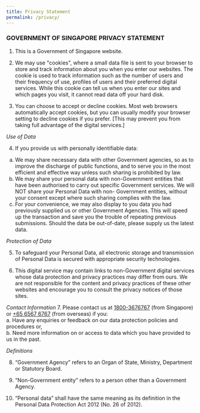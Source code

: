 ```yaml
---
title: Privacy Statement
permalink: /privacy/
---
```

### **GOVERNMENT OF SINGAPORE PRIVACY STATEMENT**

1. This is a Government of Singapore website. 

2. We may use "cookies", where a small data file is sent to your browser to store and track information about you when you enter our websites. The cookie is used to track information such as the number of users and their frequency of use, profiles of users and their preferred digital services. While this cookie can tell us when you enter our sites and which pages you visit, it cannot read data off your hard disk. 

3. You can choose to accept or decline cookies. Most web browsers automatically accept cookies, but you can usually modify your browser setting to decline cookies if you prefer. [This may prevent you from taking full advantage of the digital services.] 

*Use of Data* 

<ol start="4">
  <li>If you provide us with personally identifiable data:</li>
</ol>
<ol type="a">	
  <li>We may share necessary data with other Government agencies, so as to improve the discharge of public functions, and to serve you in the most efficient and effective way unless such sharing is prohibited by law.</li>
  <li>We may share your personal data with non-Government entities that have been authorised to carry out specific Government services. We will NOT share your Personal Data with non- Government entities, without your consent except where such sharing complies with the law.</li>
  <li>For your convenience, we may also display to you data you had previously supplied us or other Government Agencies. This will speed up the transaction and save you the trouble of repeating previous submissions. Should the data be out-of-date, please supply us the latest data.</li>
</ol>

*Protection of Data* 

5. To safeguard your Personal Data, all electronic storage and transmission of Personal Data is secured with appropriate security technologies. 

6. This digital service may contain links to non-Government digital services whose data protection and privacy practices may differ from ours. We are not responsible for the content and privacy practices of these other websites and encourage you to consult the privacy notices of those sites. 

*Contact Information*
7. Please contact us at [1800-3676767](tel:18003676767) (from Singapore) or [+65 6567 6767](tel:+6565676767) (from overseas) if you: <br>
a. Have any enquiries or feedback on our data protection policies and procedures or, <br>
b. Need more information on or access to data which you have provided to us in the past. 

*Definitions* 

8. “Government Agency” refers to an Organ of State, Ministry, Department or Statutory Board. 

9. “Non-Government entity” refers to a person other than a Government Agency. 

10. “Personal data” shall have the same meaning as its definition in the Personal Data Protection Act 2012 (No. 26 of 2012).
